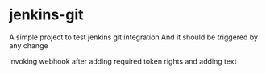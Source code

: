 # jenkins-git

A simple project to test jenkins git integration
And it should be triggered by any change 

invoking webhook after adding required token rights and adding text
